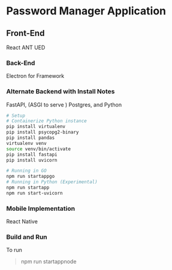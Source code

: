 # Password Manager Application

## Front-End

React
ANT UED

### Back-End

Electron for Framework

### Alternate Backend with Install Notes

FastAPI, (ASGI to serve ) Postgres, and Python

```bash
# Setup
# Containerize Python instance
pip install virtualenv
pip install psycopg2-binary
pip install pandas
virtualenv venv
source venv/bin/activate
pip install fastapi
pip install uvicorn

# Running in GO
npm run startappgo
# Running in Python (Experimental)
npm run startapp
npm run start-uvicorn
```

### Mobile Implementation

React Native

### Build and Run

To run

> npm run startappnode
